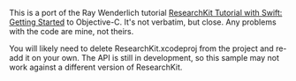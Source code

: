 This is a port of the Ray Wenderlich tutorial [ResearchKit Tutorial with Swift: Getting Started](http://www.raywenderlich.com/104575/researchkit-tutorial-with-swift) to Objective-C. It's not verbatim, but close. Any problems with the code are mine, not theirs. 

You will likely need to delete ResearchKit.xcodeproj from the project and re-add it on your own. The API is still in development, so this sample may not work against a different version of ResearchKit.
